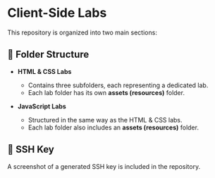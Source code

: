# Client-Side Labs

This repository is organized into two main sections:

## 📂 Folder Structure
- **HTML & CSS Labs**
  - Contains three subfolders, each representing a dedicated lab.
  - Each lab folder has its own **assets (resources)** folder.
  
- **JavaScript Labs**
  - Structured in the same way as the HTML & CSS labs.
  - Each lab folder also includes an **assets (resources)** folder.

## 🔑 SSH Key
A screenshot of a generated SSH key is included in the repository.

